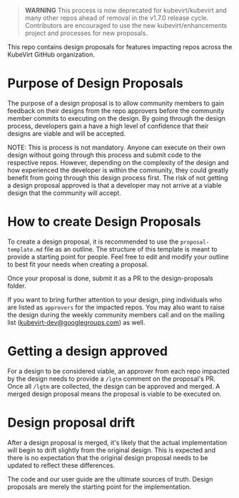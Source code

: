 > **WARNING** This process is now deprecated for kubevirt/kubevirt and many
> other repos ahead of removal in the v1.7.0 release cycle. Contributors
> are encouraged to use the new kubevirt/enhancements project and processes
> for new proposals.

This repo contains design proposals for features impacting repos across the
KubeVirt GitHub organization.

# Purpose of Design Proposals

The purpose of a design proposal is to allow community members to gain feedback
on their designs from the repo approvers before the community member commits to
executing on the design. By going through the design process, developers gain a
have a high level of confidence that their designs are viable and will be
accepted.

NOTE: This is process is not mandatory. Anyone can execute on their own design
without going through this process and submit code to the respective repos.
However, depending on the complexity of the design and how experienced the
developer is within the community, they could greatly benefit from going through
this design process first. The risk of not getting a design proposal approved
is that a developer may not arrive at a viable design that the community will
accept.

# How to create Design Proposals

To create a design proposal, it is recommended to use the `proposal-template.md`
file as an outline. The structure of this template is meant to provide a starting
point for people. Feel free to edit and modify your outline to best fit your
needs when creating a proposal.

Once your proposal is done, submit it as a PR to the design-proposals folder.

If you want to bring further attention to your design, ping individuals
who are listed as `approvers` for the impacted repos. You may also want to
raise the design during the weekly community members call and on the mailing
list (kubevirt-dev@googlegroups.com) as well.

# Getting a design approved

For a design to be considered viable, an approver from each repo impacted by
the design needs to provide a `/lgtm` comment on the proposal's PR. Once
all `/lgtm` are collected, the design can be approved and merged. A merged
design proposal means the proposal is viable to be executed on.

# Design proposal drift

After a design proposal is merged, it's likely that the actual implementation
will begin to drift slightly from the original design. This is expected and
there is no expectation that the original design proposal needs to be updated
to reflect these differences.

The code and our user guide are the ultimate sources of truth. Design proposals
are merely the starting point for the implementation.

